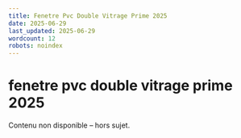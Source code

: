 ```yaml
---
title: Fenetre Pvc Double Vitrage Prime 2025
date: 2025-06-29
last_updated: 2025-06-29
wordcount: 12
robots: noindex
---
```


# fenetre pvc double vitrage prime 2025

Contenu non disponible – hors sujet.